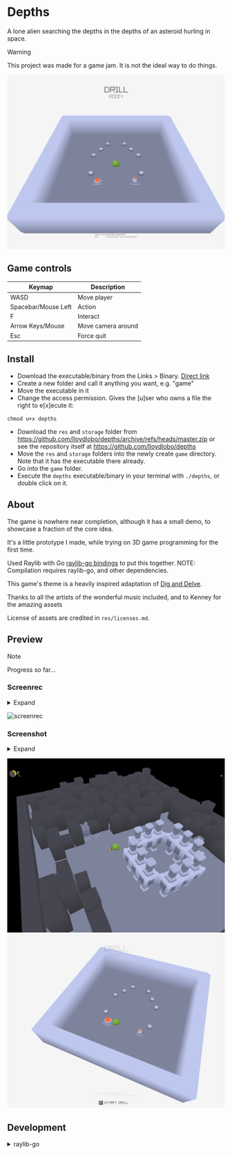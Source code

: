 # Depths

A lone alien searching the depths in the depths of an asteroid hurling in space.

> [!WARNING]
> This project was made for a game jam. It is not the ideal way to do things.

![screenshot](./static/screenshot/20250426/screenshot002.png)

## Game controls

| Keymap | Description |
| ------------- | -------------- |
| WASD                  | Move player |
| Spacebar/Mouse Left   | Action |
| F                     | Interact |
| Arrow Keys/Mouse      | Move camera around |
| Esc                   | Force quit |

## Install

- Download the executable/binary from the Links > Binary. [Direct link](https://github.com/lloydlobo/depths/releases/tag/v0.1.0-alpha)
- Create a new folder and call it anything you want, e.g. "game"
- Move the executable in it
- Change the access permission. Gives the [u]ser who owns a file the right to e[x]ecute it:
```shell
chmod u+x depths
```
- Download the `res` and `storage` folder from https://github.com/lloydlobo/depths/archive/refs/heads/master.zip or see the repository itself at https://github.com/lloydlobo/depths
- Move the `res` and `storage` folders into the newly create `game` directory. Note that it has the executable there already.
- Go into the `game` folder.
- Execute the `depths` executable/binary in your terminal with `./depths`, or double click on it.

## About

The game is nowhere near completion, although it has a small demo, to showcase
a fraction of the core idea.

It's a little prototype I made, while trying on 3D game programming for the first time.

Used Raylib with Go [raylib-go bindings](https://github.com/gen2brain/raylib-go) to put this together.
NOTE: Compilation requires raylib-go, and other dependencies.

This game's theme is a heavily inspired adaptation of [Dig and Delve](https://annekatran.itch.io/dig-and-delve).

Thanks to all the artists of the wonderful music included, and to Kenney for the amazing assets

License of assets are credited in `res/licenses.md`.

## Preview

> [!NOTE]
> Progress so far...

### Screenrec

<details>

<summary>Expand</summary>

![screenrec](./static/screenrec/screenrec002.gif)
![screenrec](./static/screenrec/screenrec003.gif)

</details>

![screenrec](./static/screenrec/20250426/screenrec002.gif)

### Screenshot

<details>

<summary>Expand</summary>

![screenshot](./static/archive/screenshot006.png)
![screenshot](./static/screenshot/20250426/screenshot001.png)
![screenshot](./static/screenshot/20250426/screenshot002.png)
![screenshot](./static/screenshot/20250426/screenshot004.png)

</details>

![screenshot](./static/screenshot/20250426/screenshot000.png)
![screenshot](./static/screenshot/20250426/screenshot003.png)


## Development

<details>

<summary>raylib-go</summary>

Source: [gen2brain/raylib-go](https://github.com/gen2brain/raylib-go)

![logo](https://goo.gl/XlIcXz)
## raylib-go
[![Build Status](https://github.com/gen2brain/raylib-go/actions/workflows/build.yml/badge.svg)](https://github.com/gen2brain/raylib-go/actions)
[![GoDoc](https://godoc.org/github.com/gen2brain/raylib-go/raylib?status.svg)](https://godoc.org/github.com/gen2brain/raylib-go/raylib)
[![Go Report Card](https://goreportcard.com/badge/github.com/gen2brain/raylib-go/raylib)](https://goreportcard.com/report/github.com/gen2brain/raylib-go/raylib)
[![Examples](https://img.shields.io/badge/learn%20by-examples-0077b3.svg?style=flat-square)](https://github.com/gen2brain/raylib-go/tree/master/examples)

Golang bindings for [raylib](http://www.raylib.com/), a simple and easy-to-use library to enjoy videogames programming.

raylib C source code is included and compiled together with bindings. Note that the first build can take a few minutes.

It is also possible to use raylib-go without cgo (Windows only; see requirements below).

### Requirements

##### Ubuntu

    apt-get install libgl1-mesa-dev libxi-dev libxcursor-dev libxrandr-dev libxinerama-dev libwayland-dev libxkbcommon-dev

##### Fedora

    dnf install mesa-libGL-devel libXi-devel libXcursor-devel libXrandr-devel libXinerama-devel wayland-devel libxkbcommon-devel

##### macOS

On macOS, you need Xcode or Command Line Tools for Xcode (if you have `brew` installed, you already have this).

##### Windows

###### cgo

On Windows you need C compiler, like [Mingw-w64](https://mingw-w64.org) or [TDM-GCC](http://tdm-gcc.tdragon.net/).
You can also build binary in [MSYS2](https://msys2.github.io/) shell.

To remove console window, build with `-ldflags "-H=windowsgui"`.

###### purego (without cgo, i.e. CGO_ENABLED=0)

Download the raylib.dll from the assets on the [releases page](https://github.com/raysan5/raylib/releases). It is contained in the `raylib-*_win64_msvc*.zip`.
Put the raylib.dll into the root folder of your project or copy it into `C:\Windows\System32` for a system-wide installation.

It is also possible to build the DLL yourself. You can find more info at [raylib's wiki](https://github.com/raysan5/raylib/wiki/Working-on-Windows).

##### Android

[Android example](https://github.com/gen2brain/raylib-go/tree/master/examples/others/android/example).

### Installation

    go get -v -u github.com/gen2brain/raylib-go/raylib

### Build tags

* `drm` - build for Linux native [DRM](https://en.wikipedia.org/wiki/Direct_Rendering_Manager) mode, including Raspberry Pi 4 and other devices (PLATFORM_DRM)
* `sdl` - build for [SDL](https://github.com/libsdl-org/SDL) backend (PLATFORM_DESKTOP_SDL)
* `sdl3` - build for [SDL3](https://github.com/libsdl-org/SDL) backend (PLATFORM_DESKTOP_SDL3)
* `rgfw` - build for [RGFW](https://github.com/ColleagueRiley/RGFW) backend (PLATFORM_DESKTOP_RGFW)
* `noaudio` - disables audio functions
* `opengl43` - uses OpenGL 4.3 backend
* `opengl21` - uses OpenGL 2.1 backend (default is 3.3 on desktop)
* `opengl11` - uses OpenGL 1.1 backend (pseudo OpenGL 1.1 style)
* `es2` - uses OpenGL ES 2.0 backend (can be used to link against [Google's ANGLE](https://github.com/google/angle))
* `es3` - experimental support for OpenGL ES 3.0
* `x11` - force X11 compatibility mode on Wayland (PLATFORM_DESKTOP/GLFW)
* `wayland` - force Wayland only mode (PLATFORM_DESKTOP/GLFW)

### Documentation

Documentation on [GoDoc](https://godoc.org/github.com/gen2brain/raylib-go/raylib). Also check raylib [cheatsheet](http://www.raylib.com/cheatsheet/cheatsheet.html). If you have problems or need assistance there is an active community in the #raylib-go channel of the [Raylib Discord Server](https://discord.gg/raylib) that can help.

### Example

```go
package main

import rl "github.com/gen2brain/raylib-go/raylib"

func main() {
	rl.InitWindow(800, 450, "raylib [core] example - basic window")
	defer rl.CloseWindow()

	rl.SetTargetFPS(60)

	for !rl.WindowShouldClose() {
		rl.BeginDrawing()

		rl.ClearBackground(rl.RayWhite)
		rl.DrawText("Congrats! You created your first window!", 190, 200, 20, rl.LightGray)

		rl.EndDrawing()
	}
}
```

Check more [examples](https://github.com/gen2brain/raylib-go/tree/master/examples) organized by raylib modules.

### Cross-compile (Linux)

To cross-compile for Windows install [MinGW](https://www.mingw-w64.org/) toolchain.

```
$ CGO_ENABLED=1 CC=x86_64-w64-mingw32-gcc GOOS=windows GOARCH=amd64 go build -ldflags "-s -w"
$ file basic_window.exe
basic_window.exe: PE32+ executable (console) x86-64 (stripped to external PDB), for MS Windows, 11 sections

$ CGO_ENABLED=1 CC=i686-w64-mingw32-gcc GOOS=windows GOARCH=386 go build -ldflags "-s -w"
$ file basic_window.exe
basic_window.exe: PE32 executable (console) Intel 80386 (stripped to external PDB), for MS Windows, 9 sections
```

To cross-compile for macOS install [OSXCross](https://github.com/tpoechtrager/osxcross) toolchain.

```
$ CGO_ENABLED=1 CC=x86_64-apple-darwin21.1-clang GOOS=darwin GOARCH=amd64 go build -ldflags "-linkmode external -s -w '-extldflags=-mmacosx-version-min=10.15'"
$ file basic_window
basic_window: Mach-O 64-bit x86_64 executable, flags:<NOUNDEFS|DYLDLINK|TWOLEVEL>

$ CGO_ENABLED=1 CC=aarch64-apple-darwin21.1-clang GOOS=darwin GOARCH=arm64 go build -ldflags "-linkmode external -s -w '-extldflags=-mmacosx-version-min=12.0.0'"
$ file basic_window
basic_window: Mach-O 64-bit arm64 executable, flags:<NOUNDEFS|DYLDLINK|TWOLEVEL|PIE>
```

### License

raylib-go is licensed under an unmodified zlib/libpng license. View [LICENSE](https://github.com/gen2brain/raylib-go/blob/master/LICENSE).

</details>

